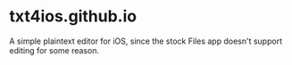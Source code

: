 # txt4ios.github.io
A simple plaintext editor for iOS, since the stock Files app doesn't support editing for some reason.

